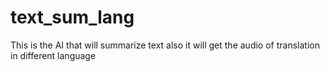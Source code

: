 # text_sum_lang
This is the AI that will summarize text also it will get the audio of translation in different language
